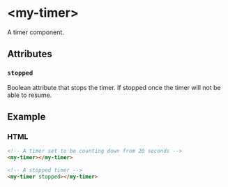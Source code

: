 # &lt;my-timer&gt;

A timer component.

## Attributes

### `stopped`

Boolean attribute that stops the timer. If stopped once the timer will not be able to resume.

## Example

### HTML

```html
<!-- A timer set to be counting down from 20 seconds -->
<my-timer></my-timer>

<!-- A stopped timer -->
<my-timer stopped></my-timer>
```